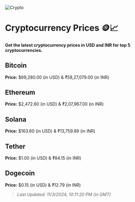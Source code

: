
![Crypto](https://www.techguide.com.au/wp-content/uploads/2020/11/crypto3.jpeg)

# Cryptocurrency Prices 🪙📈

#### Get the latest cryptocurrency prices in USD and INR for top 5 cryptocurrencies.

## Bitcoin

**Price:** $69,280.00 (in USD) & ₹58,27,079.00 (in INR)

## Ethereum

**Price:** $2,472.60 (in USD) & ₹2,07,967.00 (in INR)

## Solana

**Price:** $163.60 (in USD) & ₹13,759.89 (in INR)

## Tether

**Price:** $1.00 (in USD) & ₹84.15 (in INR)

## Dogecoin

**Price:** $0.15 (in USD) & ₹12.79 (in INR)

> _Last Updated: 11/3/2024, 10:11:20 PM (in GMT)_
